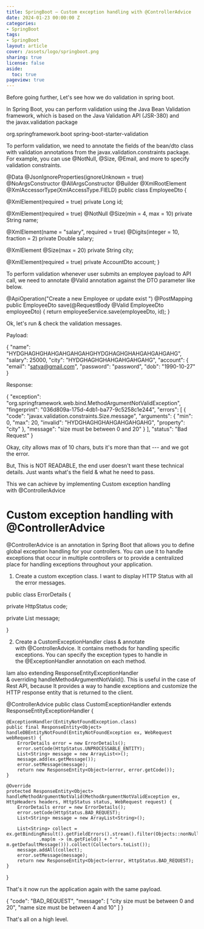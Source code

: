 ```yaml
---
title: SpringBoot — Custom exception handling with @ControllerAdvice
date: 2024-01-23 00:00:00 Z
categories:
- SpringBoot
tags:
- SpringBoot
layout: article
cover: /assets/logo/springboot.png
sharing: true
license: false
aside:
  toc: true
pageview: true
---
```




Before going further, Let's see how we do validation in spring boot.

In Spring Boot, you can perform validation using the Java Bean Validation framework, which is based on the Java Validation API (JSR-380) and the javax.validation package

<dependency>
  <groupId>org.springframework.boot</groupId>
  <artifactId>spring-boot-starter-validation</artifactId>
</dependency>

To perform validation, we need to annotate the fields of the bean/dto class with validation annotations from the javax.validation.constraints package. For example, you can use @NotNull, @Size, @Email, and more to specify validation constraints.

@Data
 @JsonIgnoreProperties(ignoreUnknown = true)
 @NoArgsConstructor
 @AllArgsConstructor
 @Builder
 @XmlRootElement
 @XmlAccessorType(XmlAccessType.FIELD)
 public class EmployeeDto {

 @XmlElement(required = true)
 private Long id;

 @XmlElement(required = true)
 @NotNull
 @Size(min = 4, max = 10)
 private String name;

 @XmlElement(name = "salary", required = true)
 @Digits(integer = 10, fraction = 2)
 private Double salary;

 @XmlElement
 @Size(max = 20)
 private String city;

 @XmlElement(required = true)
 private AccountDto account;
 }

To perform validation whenever user submits an employee payload to API call, we need to annotate @Valid annotation against the DTO parameter like below.

@ApiOperation("Create a new Employee or update exist ")
 @PostMapping
 public EmployeeDto save(@RequestBody @Valid EmployeeDto employeeDto) {
   return employeeService.save(employeeDto, id);
 }

Ok, let's run & check the validation messages.

Payload:

{
  "name": "HYDGHAGHGHAHGAHGAHGAHGHYDGHAGHGHAHGAHGAHGAHG",
  "salary": 25000,
  "city": "HYDGHAGHGHAHGAHGAHGAHG",
  "account": {
    "email": "satya@gmail.com",
    "password": "password",
    "dob": "1990-10-27"
  }

Response:

{
    "exception": "org.springframework.web.bind.MethodArgumentNotValidException",
    "fingerprint": "036d809a-175d-4db1-ba77-9c5258c1e244",
    "errors": [
        {
            "code": "javax.validation.constraints.Size.message",
            "arguments": {
                "min": 0,
                "max": 20,
                "invalid": "HYDGHAGHGHAHGAHGAHGAHG",
                "property": "city"
            },
            "message": "size must be between 0 and 20"
        }
    ],
    "status": "Bad Request"
}

Okay, city allows max of 10 chars, buts it's more than that --- and we got the error.

But, This is NOT READABLE, the end user doesn't want these technical details. Just wants what's the field & what he need to pass.

This we can achieve by implementing Custom exception handling with @ControllerAdvice

Custom exception handling with @ControllerAdvice
================================================

@ControllerAdvice is an annotation in Spring Boot that allows you to define global exception handling for your controllers. You can use it to handle exceptions that occur in multiple controllers or to provide a centralized place for handling exceptions throughout your application.

1. Create a custom exception class. I want to display HTTP Status with all the error messages.

public class ErrorDetails {

 private HttpStatus code;

 private List<String> message;

 }

2. Create a CustomExceptionHandler class & annotate with @ControllerAdvice. It contains methods for handling specific exceptions. You can specify the exception types to handle in the @ExceptionHandler annotation on each method.

Iam also extending ResponseEntityExceptionHandler & overriding handleMethodArgumentNotValid(). This is useful in the case of Rest API, because It provides a way to handle exceptions and customize the HTTP response entity that is returned to the client.

@ControllerAdvice
public class CustomExceptionHandler extends ResponseEntityExceptionHandler {

    @ExceptionHandler(EntityNotFoundException.class)
    public final ResponseEntity<Object> handleDBEntityNotFound(EntityNotFoundException ex, WebRequest webRequest) {
        ErrorDetails error = new ErrorDetails();
        error.setCode(HttpStatus.UNPROCESSABLE_ENTITY);
        List<String> message = new ArrayList<>();
        message.add(ex.getMessage());
        error.setMessage(message);
        return new ResponseEntity<Object>(error, error.getCode());
    }

    @Override
    protected ResponseEntity<Object> handleMethodArgumentNotValid(MethodArgumentNotValidException ex, HttpHeaders headers, HttpStatus status, WebRequest request) {
        ErrorDetails error = new ErrorDetails();
        error.setCode(HttpStatus.BAD_REQUEST);
        List<String> message = new ArrayList<String>();

        List<String> collect = ex.getBindingResult().getFieldErrors().stream().filter(Objects::nonNull)
                .map(m -> (m.getField() + " " + m.getDefaultMessage())).collect(Collectors.toList());
        message.addAll(collect);
        error.setMessage(message);
        return new ResponseEntity<Object>(error, HttpStatus.BAD_REQUEST);
    }
}

That's it now run the application again with the same payload.

{
    "code": "BAD_REQUEST",
    "message": [
        "city size must be between 0 and 20",
        "name size must be between 4 and 10"
    ]
}

That's all on a high level.
